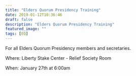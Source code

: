 ```yaml
---
title: "Elders Quorum Presidency Training"
date: 2019-01-12T10:36:46
draft: false
description: "Elders Quorum Presidency Training"
featured_image: ""
tags: [EQ]
---
```


For all Elders Quorum Presidency members and secretaries. 

Where: Liberty Stake Center - Relief Society Room

When: January 27th at 6:00am
